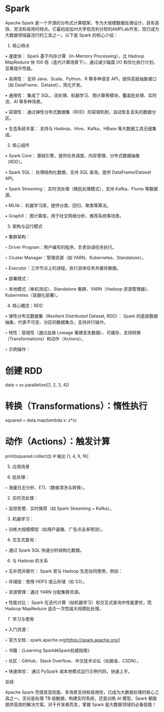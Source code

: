 # Spark

Apache Spark 是一个开源的分布式计算框架，专为大规模数据处理设计，具有高效、灵活和易用的特点。它最初由加州大学伯克利分校的AMPLab开发，现已成为大数据领域最流行的工具之一。以下是 Spark 的核心介绍：

1. 核心特点

• 速度快：
Spark 基于内存计算（In-Memory Processing），比 Hadoop MapReduce 快 100 倍（迭代计算场景下）。通过减少磁盘 I/O 和优化执行计划，显著提升性能。

• 易用性：
支持 Java、Scala、Python、R 等多种语言 API，提供高层抽象接口（如 DataFrame、Dataset），简化开发。

• 通用性：
集成了 SQL、流处理、机器学习、图计算等模块，覆盖批处理、实时流、AI 等多种场景。

• 容错性：
通过弹性分布式数据集（RDD）的容错机制，自动恢复丢失的数据分区。

• 生态系统丰富：
支持与 Hadoop、Hive、Kafka、HBase 等大数据工具无缝集成。

2. 核心组件

• Spark Core：
基础引擎，提供任务调度、内存管理、分布式数据抽象（RDD）。

• Spark SQL：
处理结构化数据，支持 SQL 查询，提供 DataFrame/Dataset API。

• Spark Streaming：
实时流处理（微批处理模式），支持 Kafka、Flume 等数据源。

• MLlib：
机器学习库，提供分类、回归、聚类等算法。

• GraphX：
图计算库，用于社交网络分析、推荐系统等场景。

3. 架构与运行模式

• 集群架构：

  ◦ Driver Program：用户编写的程序，负责协调任务执行。

  ◦ Cluster Manager：管理资源（如 YARN、Kubernetes、Standalone）。

  ◦ Executor：工作节点上的进程，执行具体任务并缓存数据。

• 部署模式：

  ◦ 本地模式（单机测试）、Standalone 集群、YARN（Hadoop 资源管理器）、Kubernetes（容器化部署）。

4. 核心概念：RDD

• 弹性分布式数据集（Resilient Distributed Dataset, RDD）：
Spark 的底层数据抽象，代表不可变、分区的数据集合，支持并行操作。

  ◦ 特性：容错性（通过血缘 Lineage 重建丢失数据）、可缓存、支持转换（Transformations）和动作（Actions）。

  ◦ 示例操作：

# 创建 RDD
data = sc.parallelize([1, 2, 3, 4])
# 转换（Transformations）：惰性执行
squared = data.map(lambda x: x*x)
# 动作（Actions）：触发计算
print(squared.collect())  # 输出 [1, 4, 9, 16]


5. 应用场景

1. 批处理：

  ◦ 海量日志分析、ETL（数据清洗与转换）。

2. 实时流处理：

  ◦ 监控告警、实时推荐（如 Spark Streaming + Kafka）。

3. 机器学习：

  ◦ 训练大规模模型（如用户画像、广告点击率预测）。

4. 交互式查询：

  ◦ 通过 Spark SQL 快速分析结构化数据。

6. 与 Hadoop 的关系

• 互补而非替代：
Spark 常与 Hadoop 生态协同使用，例如：

  ◦ 存储层：使用 HDFS 或云存储（如 S3）。

  ◦ 资源管理：通过 YARN 分配集群资源。

• 性能对比：
Spark 在迭代计算（如机器学习）和交互式查询中性能更优，而 Hadoop MapReduce 适合一次性超大规模批处理。

7. 学习与使用

• 入门资源：

  ◦ 官方文档：spark.apache.org(https://spark.apache.org/)

  ◦ 书籍：《Learning Spark》《Spark权威指南》

  ◦ 社区：GitHub、Stack Overflow、中文技术论坛（如掘金、CSDN）。

• 快速体验：
通过 PySpark 或本地模式运行示例代码，快速上手。

总结

Apache Spark 凭借其高性能、多场景支持和易用性，已成为大数据处理的核心工具之一。无论是处理 TB 级数据、构建实时系统，还是训练 AI 模型，Spark 都能提供高效的解决方案。对于开发者而言，掌握 Spark 是大数据领域的必备技能！